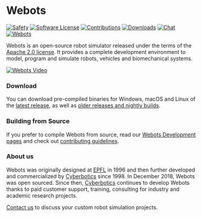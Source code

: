 # Webots

[![Safety](https://img.shields.io/badge/safety-secure-brightgreen.svg)](https://app.gitguardian.com)
[![Software License](https://img.shields.io/badge/license-Apache--2.0-brightgreen.svg)](LICENSE)
[![Contributions](https://img.shields.io/github/commit-activity/4w/cyberbotics/webots.svg?color=%09%2346c018)](https://github.com/cyberbotics/webots/graphs/commit-activity)
[![Downloads](https://img.shields.io/github/downloads/cyberbotics/webots/total.svg)](https://www.somsubhra.com/github-release-stats/?username=cyberbotics&repository=webots)
[![Chat](https://img.shields.io/discord/565154702715518986)](https://discordapp.com/invite/nTWbN9m)
[![Webots](https://snapcraft.io/webots/badge.svg)](https://snapcraft.io/webots)

Webots is an open-source robot simulator released under the terms of the [Apache 2.0 license](LICENSE).
It provides a complete development environment to model, program and simulate robots, vehicles and biomechanical systems.

[![Webots Video](https://img.youtube.com/vi/O7U3sX_ubGc/0.jpg)](https://www.youtube.com/watch?v=O7U3sX_ubGc)

### Download

You can download pre-compiled binaries for Windows, macOS and Linux of the [latest release](https://github.com/cyberbotics/webots/releases/latest), as well as [older releases and nightly builds](https://github.com/cyberbotics/webots/releases).

### Building from Source

If you prefer to compile Webots from source, read our [Webots Development pages](https://github.com/cyberbotics/webots/wiki#installation-of-the-webots-development-environment) and check out [contributing guidelines](CONTRIBUTING.md).

### About us

Webots was originally designed at [EPFL](https://epfl.ch) in 1996 and then further developed and commercialized by [Cyberbotics](https://cyberbotics.com) since 1998. In December 2018, Webots was open sourced. Since then, [Cyberbotics](https://cyberbotics.com) continues to develop Webots thanks to paid customer support, training, consulting for industry and academic research projects.

[Contact us](mailto:info@cyberbotics.com) to discuss your custom robot simulation projects.
